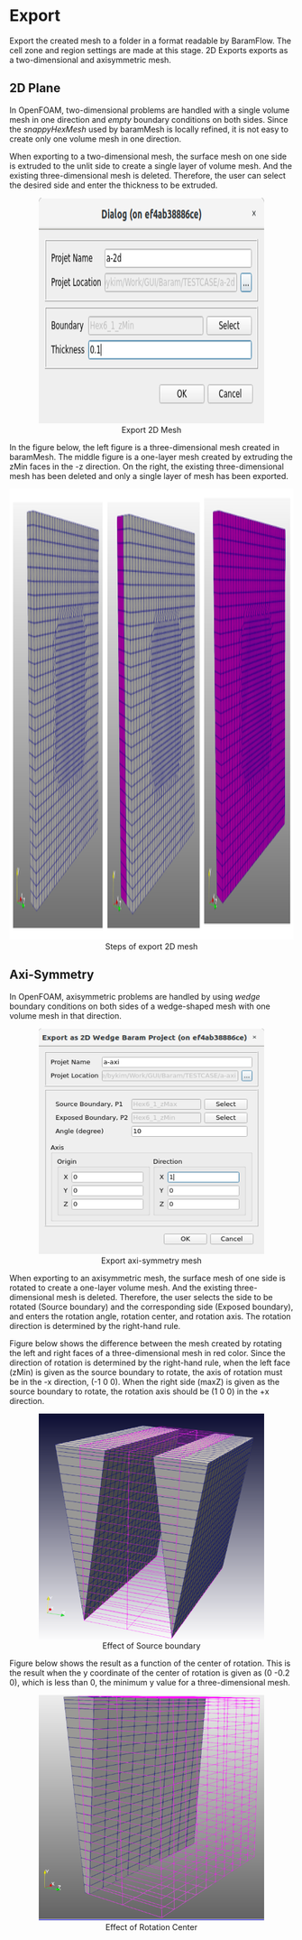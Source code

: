 # Export

Export the created mesh to a folder in a format readable by BaramFlow. The cell zone and region settings are made at this stage. 2D Exports exports as a two-dimensional and axisymmetric mesh.

## 2D Plane

In OpenFOAM, two-dimensional problems are handled with a single volume mesh in one direction and _empty_ boundary conditions on both sides. Since the _snappyHexMesh_ used by baramMesh is locally refined, it is not easy to create only one volume mesh in one direction.

When exporting to a two-dimensional mesh, the surface mesh on one side is extruded to the unlit side to create a single layer of volume mesh. And the existing three-dimensional mesh is deleted. Therefore, the user can select the desired side and enter the thickness to be extruded. 

<center><img src="https://github.com/nextfoam/baram-pages/raw/main/screenshots/pic/2d-export.png" width="400" height="400"><br>Export 2D Mesh</center>

In the figure below, the left figure is a three-dimensional mesh created in baramMesh. The middle figure is a one-layer mesh created by extruding the zMin faces in the -z direction. On the right, the existing three-dimensional mesh has been deleted and only a single layer of mesh has been exported.

<center><img src="https://github.com/nextfoam/baram-pages/raw/main/screenshots/pic/2d-export-1.png" width="800" height="800"><br>Steps of export 2D mesh</center>

## Axi-Symmetry

In OpenFOAM, axisymmetric problems are handled by using _wedge_ boundary conditions on both sides of a wedge-shaped mesh with one volume mesh in that direction. 

<center><img src="https://github.com/nextfoam/baram-pages/raw/main/screenshots/pic/axi-export.png" width="400" height="400"><br>Export axi-symmetry mesh</center>

When exporting to an axisymmetric mesh, the surface mesh of one side is rotated to create a one-layer volume mesh. And the existing three-dimensional mesh is deleted. Therefore, the user selects the side to be rotated (Source boundary) and the corresponding side (Exposed boundary), and enters the rotation angle, rotation center, and rotation axis. The rotation direction is determined by the right-hand rule.

Figure below shows the difference between the mesh created by rotating the left and right faces of a three-dimensional mesh in red color. Since the direction of rotation is determined by the right-hand rule, when the left face (zMin) is given as the source boundary to rotate, the axis of rotation must be in the -x direction, (-1 0 0). When the right side (maxZ) is given as the source boundary to rotate, the rotation axis should be (1 0 0) in the +x direction.

<center><img src="https://github.com/nextfoam/baram-pages/raw/main/screenshots/pic/axi-export-1.png" width="400" height="400"><br>Effect of Source boundary</center>

Figure below shows the result as a function of the center of rotation. This is the result when the y coordinate of the center of rotation is given as (0 -0.2 0), which is less than 0, the minimum y value for a three-dimensional mesh. 

<center><img src="https://github.com/nextfoam/baram-pages/raw/main/screenshots/pic/axi-export-2.png" width="400" height="400"><br>Effect of Rotation Center</center>







